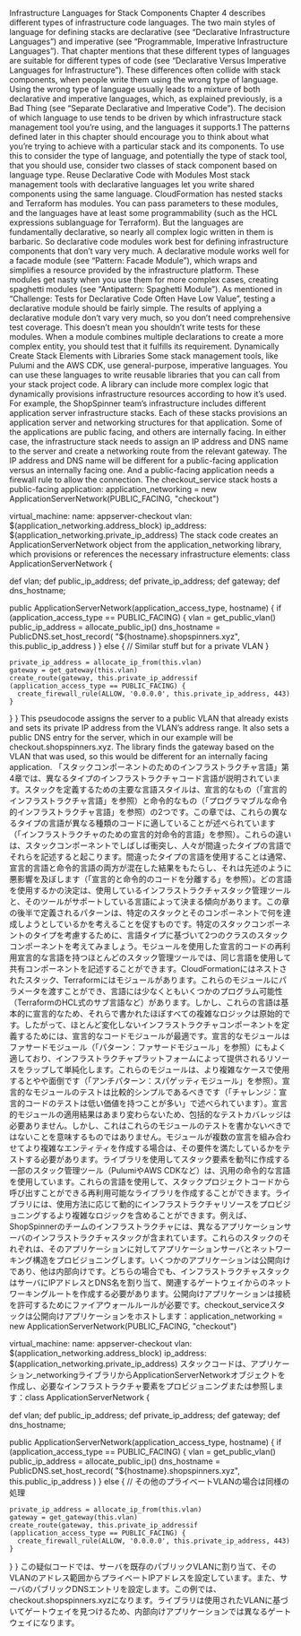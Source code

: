 Infrastructure Languages for Stack Components Chapter 4 describes different types of infrastructure code languages. The two main styles of language for defining stacks are declarative (see “Declarative Infrastructure Languages”) and imperative (see “Programmable, Imperative Infrastructure Languages”). That chapter mentions that these different types of languages are suitable for different types of code (see “Declarative Versus Imperative Languages for Infrastructure”). These differences often collide with stack components, when people write them using the wrong type of language. Using the wrong type of language usually leads to a mixture of both declarative and imperative languages, which, as explained previously, is a Bad Thing (see “Separate Declarative and Imperative Code”). The decision of which language to use tends to be driven by which infrastructure stack management tool you’re using, and the languages it supports.1 The patterns defined later in this chapter should encourage you to think about what you’re trying to achieve with a particular stack and its components. To use this to consider the type of language, and potentially the type of stack tool, that you should use, consider two classes of stack component based on language type. Reuse Declarative Code with Modules Most stack management tools with declarative languages let you write shared components using the same language. CloudFormation has nested stacks and Terraform has modules. You can pass parameters to these modules, and the languages have at least some programmability (such as the HCL expressions sublanguage for Terraform). But the languages are fundamentally declarative, so nearly all complex logic written in them is barbaric. So declarative code modules work best for defining infrastructure components that don’t vary very much. A declarative module works well for a facade module (see “Pattern: Facade Module”), which wraps and simplifies a resource provided by the infrastructure platform. These modules get nasty when you use them for more complex cases, creating spaghetti modules (see “Antipattern: Spaghetti Module”). As mentioned in “Challenge: Tests for Declarative Code Often Have Low Value”, testing a declarative module should be fairly simple. The results of applying a declarative module don’t vary very much, so you don’t need comprehensive test coverage. This doesn’t mean you shouldn’t write tests for these modules. When a module combines multiple declarations to create a more complex entity, you should test that it fulfills its requirement. Dynamically Create Stack Elements with Libraries Some stack management tools, like Pulumi and the AWS CDK, use general-purpose, imperative languages. You can use these languages to write reusable libraries that you can call from your stack project code. A library can include more complex logic that dynamically provisions infrastructure resources according to how it’s used. For example, the ShopSpinner team’s infrastructure includes different application server infrastructure stacks. Each of these stacks provisions an application server and networking structures for that application. Some of the applications are public facing, and others are internally facing. In either case, the infrastructure stack needs to assign an IP address and DNS name to the server and create a networking route from the relevant gateway. The IP address and DNS name will be different for a public-facing application versus an internally facing one. And a public-facing application needs a firewall rule to allow the connection. The checkout_service stack hosts a public-facing application:
application_networking = new ApplicationServerNetwork(PUBLIC_FACING, "checkout")

virtual_machine:
name: appserver-checkout
vlan: $(application_networking.address_block)
ip_address: $(application_networking.private_ip_address) The stack code creates an ApplicationServerNetwork object from the application_networking library, which provisions or references the necessary infrastructure elements: class ApplicationServerNetwork {

def vlan;
def public_ip_address;
def private_ip_address;
def gateway;
def dns_hostname;

public ApplicationServerNetwork(application_access_type, hostname) {
if (application_access_type == PUBLIC_FACING) {
vlan = get_public_vlan()
public_ip_address = allocate_public_ip()
dns_hostname = PublicDNS.set_host_record(
"${hostname}.shopspinners.xyz",
this.public_ip_address
)
} else {
// Similar stuff but for a private VLAN
}

    private_ip_address = allocate_ip_from(this.vlan)
    gateway = get_gateway(this.vlan)
    create_route(gateway, this.private_ip_addressif (application_access_type == PUBLIC_FACING) {
      create_firewall_rule(ALLOW, '0.0.0.0', this.private_ip_address, 443)
    }

}
} This pseudocode assigns the server to a public VLAN that already exists and sets its private IP address from the VLAN’s address range. It also sets a public DNS entry for the server, which in our example will be checkout.shopspinners.xyz. The library finds the gateway based on the VLAN that was used, so this would be different for an internally facing application.
「スタックコンポーネントのためのインフラストラクチャ言語」第4章では、異なるタイプのインフラストラクチャコード言語が説明されています。スタックを定義するための主要な言語スタイルは、宣言的なもの（「宣言的インフラストラクチャ言語」を参照）と命令的なもの（「プログラマブルな命令的インフラストラクチャ言語」を参照）の2つです。この章では、これらの異なるタイプの言語が異なる種類のコードに適していることが述べられています（「インフラストラクチャのための宣言的対命令的言語」を参照）。これらの違いは、スタックコンポーネントでしばしば衝突し、人々が間違ったタイプの言語でそれらを記述すると起こります。間違ったタイプの言語を使用することは通常、宣言的言語と命令的言語の両方が混在した結果をもたらし、それは先述のように悪影響を及ぼします（「宣言的と命令的のコードを分離する」を参照）。どの言語を使用するかの決定は、使用しているインフラストラクチャスタック管理ツールと、そのツールがサポートしている言語によって決まる傾向があります。この章の後半で定義されるパターンは、特定のスタックとそのコンポーネントで何を達成しようとしているかを考えることを促すものです。特定のスタックコンポーネントのタイプを考慮するために、言語タイプに基づいて2つのクラスのスタックコンポーネントを考えてみましょう。モジュールを使用した宣言的コードの再利用宣言的な言語を持つほとんどのスタック管理ツールでは、同じ言語を使用して共有コンポーネントを記述することができます。CloudFormationにはネストされたスタック、Terraformにはモジュールがあります。これらのモジュールにパラメータを渡すことができ、言語には少なくともいくつかのプログラム可能性（TerraformのHCL式のサブ言語など）があります。しかし、これらの言語は基本的に宣言的なため、それらで書かれたほぼすべての複雑なロジックは原始的です。したがって、ほとんど変化しないインフラストラクチャコンポーネントを定義するためには、宣言的なコードモジュールが最適です。宣言的なモジュールはファサードモジュール（「パターン：ファサードモジュール」を参照）にもよく適しており、インフラストラクチャプラットフォームによって提供されるリソースをラップして単純化します。これらのモジュールは、より複雑なケースで使用するとやや面倒です（「アンチパターン：スパゲッティモジュール」を参照）。宣言的なモジュールのテストは比較的シンプルであるべきです（「チャレンジ：宣言的コードのテストは低い価値を持つことが多い」で述べられています）。宣言的モジュールの適用結果はあまり変わらないため、包括的なテストカバレッジは必要ありません。しかし、これはこれらのモジュールのテストを書かないべきではないことを意味するものではありません。モジュールが複数の宣言を組み合わせてより複雑なエンティティを作成する場合は、その要件を満たしているかをテストする必要があります。ライブラリを使用してスタック要素を動적に作成する一部のスタック管理ツール（PulumiやAWS CDKなど）は、汎用の命令的な言語を使用しています。これらの言語を使用して、スタックプロジェクトコードから呼び出すことができる再利用可能なライブラリを作成することができます。ライブラリには、使用方法に応じて動的にインフラストラクチャリソースをプロビジョニングするより複雑なロジックを含めることができます。例えば、ShopSpinnerのチームのインフラストラクチャには、異なるアプリケーションサーバのインフラストラクチャスタックが含まれています。これらのスタックのそれぞれは、そのアプリケーションに対してアプリケーションサーバとネットワーキング構造をプロビジョニングします。いくつかのアプリケーションは公開向けであり、他は内部向けです。どちらの場合でも、インフラストラクチャスタックはサーバにIPアドレスとDNS名を割り当て、関連するゲートウェイからのネットワーキングルートを作成する必要があります。公開向けアプリケーションは接続を許可するためにファイアウォールルールが必要です。checkout_serviceスタックは公開向けアプリケーションをホストします：application_networking = new ApplicationServerNetwork(PUBLIC_FACING, "checkout")

virtual_machine:
name: appserver-checkout
vlan: $(application_networking.address_block)
ip_address: $(application_networking.private_ip_address) スタックコードは、アプリケーション_networkingライブラリからApplicationServerNetworkオブジェクトを作成し、必要なインフラストラクチャ要素をプロビジョニングまたは参照します：class ApplicationServerNetwork {

def vlan;
def public_ip_address;
def private_ip_address;
def gateway;
def dns_hostname;

public ApplicationServerNetwork(application_access_type, hostname) {
if (application_access_type == PUBLIC_FACING) {
vlan = get_public_vlan()
public_ip_address = allocate_public_ip()
dns_hostname = PublicDNS.set_host_record(
"${hostname}.shopspinners.xyz",
this.public_ip_address
)
} else {
// その他のプライベートVLANの場合は同様の処理

    private_ip_address = allocate_ip_from(this.vlan)
    gateway = get_gateway(this.vlan)
    create_route(gateway, this.private_ip_addressif (application_access_type == PUBLIC_FACING) {
      create_firewall_rule(ALLOW, '0.0.0.0', this.private_ip_address, 443)
    }

}
} この疑似コードでは、サーバを既存のパブリックVLANに割り当て、そのVLANのアドレス範囲からプライベートIPアドレスを設定しています。また、サーバのパブリックDNSエントリを設定します。この例では、checkout.shopspinners.xyzになります。ライブラリは使用されたVLANに基づいてゲートウェイを見つけるため、内部向けアプリケーションでは異なるゲートウェイになります。